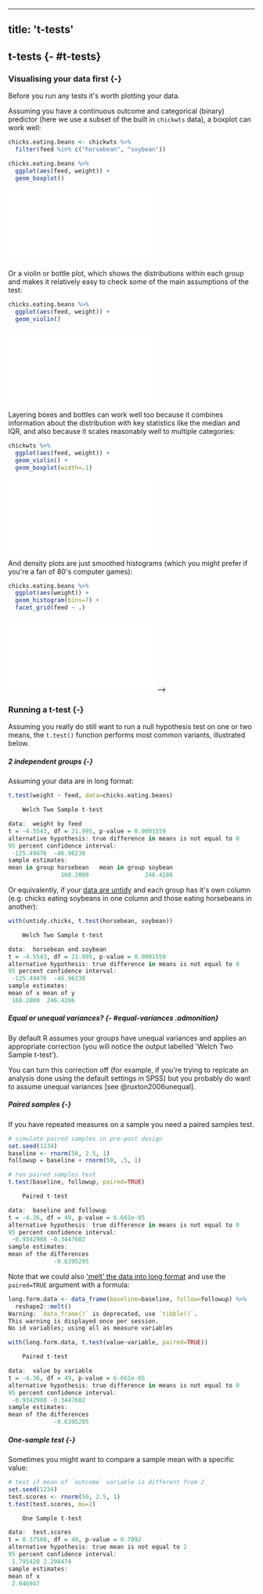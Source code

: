 
---
title: 't-tests'
---



## t-tests {- #t-tests}

### Visualising your data first {-}

Before you run any tests it's worth plotting your data.

Assuming you have a continuous outcome and categorical (binary) predictor (here
we use a subset of the built in `chickwts` data), a boxplot can work well:


```r
chicks.eating.beans <- chickwts %>%
  filter(feed %in% c("horsebean", "soybean"))

chicks.eating.beans %>%
  ggplot(aes(feed, weight)) +
  geom_boxplot()
```

![(\#fig:boxplot)The box in a boxplot indictes the IQR; the whisker indicates the min/max values or 1.5 	imes the IQR, whichever is the smaller. If there are outliers beyond 1.5 	imes the IQR then they are shown as points.](t-tests_files/figure-latex/boxplot-1.pdf) 

Or a violin or bottle plot, which shows the distributions within each group and
makes it relatively easy to check some of the main assumptions of the test:


```r
chicks.eating.beans %>%
  ggplot(aes(feed, weight)) +
  geom_violin()
```

![](t-tests_files/figure-latex/unnamed-chunk-3-1.pdf)<!-- --> 

Layering boxes and bottles can work well too because it combines information
about the distribution with key statistics like the median and IQR, and also
because it scales reasonably well to multiple categories:


```r
chickwts %>%
  ggplot(aes(feed, weight)) +
  geom_violin() +
  geom_boxplot(width=.1)
```

![](t-tests_files/figure-latex/unnamed-chunk-4-1.pdf)<!-- --> 

<!-- Bottleplots are just density plots, turned 90 degrees. Density plots might be more familiar to some, but it's hard to show more than 2 or 3 categories:


```r
chicks.eating.beans %>%
  ggplot(aes(weight, fill=feed)) +
  geom_density(alpha=.5)
```

![](t-tests_files/figure-latex/unnamed-chunk-5-1.pdf)<!-- --> 



And density plots are just smoothed histograms (which you might prefer if you're a fan of 80's computer games):


```r
chicks.eating.beans %>%
  ggplot(aes(weight)) +
  geom_histogram(bins=7) +
  facet_grid(feed ~ .)
```

![](t-tests_files/figure-latex/unnamed-chunk-6-1.pdf)<!-- --> 
 -->

### Running a t-test {-}

Assuming you really do still want to run a null hypothesis test on one or two
means, the `t.test()` function performs most common variants, illustrated below.

##### 2 independent groups {-}

Assuming your data are in long format:


```r
t.test(weight ~ feed, data=chicks.eating.beans)

	Welch Two Sample t-test

data:  weight by feed
t = -4.5543, df = 21.995, p-value = 0.0001559
alternative hypothesis: true difference in means is not equal to 0
95 percent confidence interval:
 -125.49476  -46.96238
sample estimates:
mean in group horsebean   mean in group soybean 
               160.2000                246.4286 
```

Or equivalently, if your [data are untidy](#tidying-data) and each group has
it's own column (e.g. chicks eating soybeans in one column and those eating
horsebeans in another):




```r
with(untidy.chicks, t.test(horsebean, soybean))

	Welch Two Sample t-test

data:  horsebean and soybean
t = -4.5543, df = 21.995, p-value = 0.0001559
alternative hypothesis: true difference in means is not equal to 0
95 percent confidence interval:
 -125.49476  -46.96238
sample estimates:
mean of x mean of y 
 160.2000  246.4286 
```

##### Equal or unequal variances? {- #equal-variances .admonition}

By default R assumes your groups have unequal variances and applies an
appropriate correction (you will notice the output labelled 'Welch Two Sample
t-test').

You can turn this correction off (for example, if you're trying to replcate an
analysis done using the default settings in SPSS) but you probably do want to
assume unequal variances [see @ruxton2006unequal].

##### Paired samples {-}

If you have repeated measures on a sample you need a paired samples test.


```r
# simulate paired samples in pre-post design
set.seed(1234)
baseline <- rnorm(50, 2.5, 1)
followup = baseline + rnorm(50, .5, 1)

# run paired samples test
t.test(baseline, followup, paired=TRUE)

	Paired t-test

data:  baseline and followup
t = -4.36, df = 49, p-value = 6.661e-05
alternative hypothesis: true difference in means is not equal to 0
95 percent confidence interval:
 -0.9342988 -0.3447602
sample estimates:
mean of the differences 
             -0.6395295 
```

Note that we could also ['melt' the data into long format](#wide-to-long) and
use the `paired=TRUE` argument with a formula:


```r
long.form.data <- data_frame(baseline=baseline, follow=followup) %>%
  reshape2::melt()
Warning: `data_frame()` is deprecated, use `tibble()`.
This warning is displayed once per session.
No id variables; using all as measure variables

with(long.form.data, t.test(value~variable, paired=TRUE))

	Paired t-test

data:  value by variable
t = -4.36, df = 49, p-value = 6.661e-05
alternative hypothesis: true difference in means is not equal to 0
95 percent confidence interval:
 -0.9342988 -0.3447602
sample estimates:
mean of the differences 
             -0.6395295 
```

##### One-sample test {-}

Sometimes you might want to compare a sample mean with a specific value:


```r
# test if mean of `outcome` variable is different from 2
set.seed(1234)
test.scores <- rnorm(50, 2.5, 1)
t.test(test.scores, mu=2)

	One Sample t-test

data:  test.scores
t = 0.37508, df = 49, p-value = 0.7092
alternative hypothesis: true mean is not equal to 2
95 percent confidence interval:
 1.795420 2.298474
sample estimates:
mean of x 
 2.046947 
```
